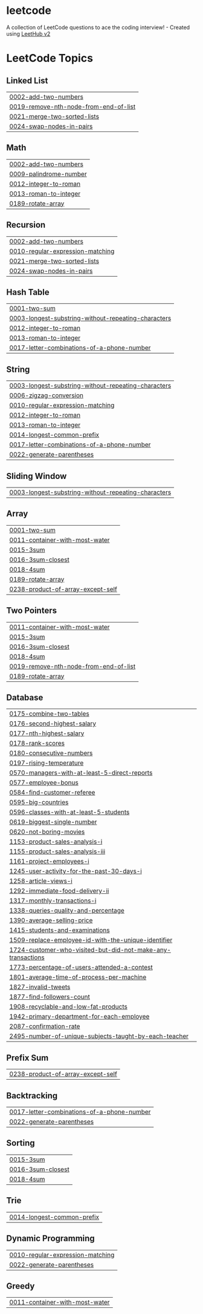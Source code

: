 # leetcode
A collection of LeetCode questions to ace the coding interview! - Created using [LeetHub v2](https://github.com/arunbhardwaj/LeetHub-2.0)

<!---LeetCode Topics Start-->
# LeetCode Topics
## Linked List
|  |
| ------- |
| [0002-add-two-numbers](https://github.com/arpitpateriya/leetcode/tree/master/0002-add-two-numbers) |
| [0019-remove-nth-node-from-end-of-list](https://github.com/arpitpateriya/leetcode/tree/master/0019-remove-nth-node-from-end-of-list) |
| [0021-merge-two-sorted-lists](https://github.com/arpitpateriya/leetcode/tree/master/0021-merge-two-sorted-lists) |
| [0024-swap-nodes-in-pairs](https://github.com/arpitpateriya/leetcode/tree/master/0024-swap-nodes-in-pairs) |
## Math
|  |
| ------- |
| [0002-add-two-numbers](https://github.com/arpitpateriya/leetcode/tree/master/0002-add-two-numbers) |
| [0009-palindrome-number](https://github.com/arpitpateriya/leetcode/tree/master/0009-palindrome-number) |
| [0012-integer-to-roman](https://github.com/arpitpateriya/leetcode/tree/master/0012-integer-to-roman) |
| [0013-roman-to-integer](https://github.com/arpitpateriya/leetcode/tree/master/0013-roman-to-integer) |
| [0189-rotate-array](https://github.com/arpitpateriya/leetcode/tree/master/0189-rotate-array) |
## Recursion
|  |
| ------- |
| [0002-add-two-numbers](https://github.com/arpitpateriya/leetcode/tree/master/0002-add-two-numbers) |
| [0010-regular-expression-matching](https://github.com/arpitpateriya/leetcode/tree/master/0010-regular-expression-matching) |
| [0021-merge-two-sorted-lists](https://github.com/arpitpateriya/leetcode/tree/master/0021-merge-two-sorted-lists) |
| [0024-swap-nodes-in-pairs](https://github.com/arpitpateriya/leetcode/tree/master/0024-swap-nodes-in-pairs) |
## Hash Table
|  |
| ------- |
| [0001-two-sum](https://github.com/arpitpateriya/leetcode/tree/master/0001-two-sum) |
| [0003-longest-substring-without-repeating-characters](https://github.com/arpitpateriya/leetcode/tree/master/0003-longest-substring-without-repeating-characters) |
| [0012-integer-to-roman](https://github.com/arpitpateriya/leetcode/tree/master/0012-integer-to-roman) |
| [0013-roman-to-integer](https://github.com/arpitpateriya/leetcode/tree/master/0013-roman-to-integer) |
| [0017-letter-combinations-of-a-phone-number](https://github.com/arpitpateriya/leetcode/tree/master/0017-letter-combinations-of-a-phone-number) |
## String
|  |
| ------- |
| [0003-longest-substring-without-repeating-characters](https://github.com/arpitpateriya/leetcode/tree/master/0003-longest-substring-without-repeating-characters) |
| [0006-zigzag-conversion](https://github.com/arpitpateriya/leetcode/tree/master/0006-zigzag-conversion) |
| [0010-regular-expression-matching](https://github.com/arpitpateriya/leetcode/tree/master/0010-regular-expression-matching) |
| [0012-integer-to-roman](https://github.com/arpitpateriya/leetcode/tree/master/0012-integer-to-roman) |
| [0013-roman-to-integer](https://github.com/arpitpateriya/leetcode/tree/master/0013-roman-to-integer) |
| [0014-longest-common-prefix](https://github.com/arpitpateriya/leetcode/tree/master/0014-longest-common-prefix) |
| [0017-letter-combinations-of-a-phone-number](https://github.com/arpitpateriya/leetcode/tree/master/0017-letter-combinations-of-a-phone-number) |
| [0022-generate-parentheses](https://github.com/arpitpateriya/leetcode/tree/master/0022-generate-parentheses) |
## Sliding Window
|  |
| ------- |
| [0003-longest-substring-without-repeating-characters](https://github.com/arpitpateriya/leetcode/tree/master/0003-longest-substring-without-repeating-characters) |
## Array
|  |
| ------- |
| [0001-two-sum](https://github.com/arpitpateriya/leetcode/tree/master/0001-two-sum) |
| [0011-container-with-most-water](https://github.com/arpitpateriya/leetcode/tree/master/0011-container-with-most-water) |
| [0015-3sum](https://github.com/arpitpateriya/leetcode/tree/master/0015-3sum) |
| [0016-3sum-closest](https://github.com/arpitpateriya/leetcode/tree/master/0016-3sum-closest) |
| [0018-4sum](https://github.com/arpitpateriya/leetcode/tree/master/0018-4sum) |
| [0189-rotate-array](https://github.com/arpitpateriya/leetcode/tree/master/0189-rotate-array) |
| [0238-product-of-array-except-self](https://github.com/arpitpateriya/leetcode/tree/master/0238-product-of-array-except-self) |
## Two Pointers
|  |
| ------- |
| [0011-container-with-most-water](https://github.com/arpitpateriya/leetcode/tree/master/0011-container-with-most-water) |
| [0015-3sum](https://github.com/arpitpateriya/leetcode/tree/master/0015-3sum) |
| [0016-3sum-closest](https://github.com/arpitpateriya/leetcode/tree/master/0016-3sum-closest) |
| [0018-4sum](https://github.com/arpitpateriya/leetcode/tree/master/0018-4sum) |
| [0019-remove-nth-node-from-end-of-list](https://github.com/arpitpateriya/leetcode/tree/master/0019-remove-nth-node-from-end-of-list) |
| [0189-rotate-array](https://github.com/arpitpateriya/leetcode/tree/master/0189-rotate-array) |
## Database
|  |
| ------- |
| [0175-combine-two-tables](https://github.com/arpitpateriya/leetcode/tree/master/0175-combine-two-tables) |
| [0176-second-highest-salary](https://github.com/arpitpateriya/leetcode/tree/master/0176-second-highest-salary) |
| [0177-nth-highest-salary](https://github.com/arpitpateriya/leetcode/tree/master/0177-nth-highest-salary) |
| [0178-rank-scores](https://github.com/arpitpateriya/leetcode/tree/master/0178-rank-scores) |
| [0180-consecutive-numbers](https://github.com/arpitpateriya/leetcode/tree/master/0180-consecutive-numbers) |
| [0197-rising-temperature](https://github.com/arpitpateriya/leetcode/tree/master/0197-rising-temperature) |
| [0570-managers-with-at-least-5-direct-reports](https://github.com/arpitpateriya/leetcode/tree/master/0570-managers-with-at-least-5-direct-reports) |
| [0577-employee-bonus](https://github.com/arpitpateriya/leetcode/tree/master/0577-employee-bonus) |
| [0584-find-customer-referee](https://github.com/arpitpateriya/leetcode/tree/master/0584-find-customer-referee) |
| [0595-big-countries](https://github.com/arpitpateriya/leetcode/tree/master/0595-big-countries) |
| [0596-classes-with-at-least-5-students](https://github.com/arpitpateriya/leetcode/tree/master/0596-classes-with-at-least-5-students) |
| [0619-biggest-single-number](https://github.com/arpitpateriya/leetcode/tree/master/0619-biggest-single-number) |
| [0620-not-boring-movies](https://github.com/arpitpateriya/leetcode/tree/master/0620-not-boring-movies) |
| [1153-product-sales-analysis-i](https://github.com/arpitpateriya/leetcode/tree/master/1153-product-sales-analysis-i) |
| [1155-product-sales-analysis-iii](https://github.com/arpitpateriya/leetcode/tree/master/1155-product-sales-analysis-iii) |
| [1161-project-employees-i](https://github.com/arpitpateriya/leetcode/tree/master/1161-project-employees-i) |
| [1245-user-activity-for-the-past-30-days-i](https://github.com/arpitpateriya/leetcode/tree/master/1245-user-activity-for-the-past-30-days-i) |
| [1258-article-views-i](https://github.com/arpitpateriya/leetcode/tree/master/1258-article-views-i) |
| [1292-immediate-food-delivery-ii](https://github.com/arpitpateriya/leetcode/tree/master/1292-immediate-food-delivery-ii) |
| [1317-monthly-transactions-i](https://github.com/arpitpateriya/leetcode/tree/master/1317-monthly-transactions-i) |
| [1338-queries-quality-and-percentage](https://github.com/arpitpateriya/leetcode/tree/master/1338-queries-quality-and-percentage) |
| [1390-average-selling-price](https://github.com/arpitpateriya/leetcode/tree/master/1390-average-selling-price) |
| [1415-students-and-examinations](https://github.com/arpitpateriya/leetcode/tree/master/1415-students-and-examinations) |
| [1509-replace-employee-id-with-the-unique-identifier](https://github.com/arpitpateriya/leetcode/tree/master/1509-replace-employee-id-with-the-unique-identifier) |
| [1724-customer-who-visited-but-did-not-make-any-transactions](https://github.com/arpitpateriya/leetcode/tree/master/1724-customer-who-visited-but-did-not-make-any-transactions) |
| [1773-percentage-of-users-attended-a-contest](https://github.com/arpitpateriya/leetcode/tree/master/1773-percentage-of-users-attended-a-contest) |
| [1801-average-time-of-process-per-machine](https://github.com/arpitpateriya/leetcode/tree/master/1801-average-time-of-process-per-machine) |
| [1827-invalid-tweets](https://github.com/arpitpateriya/leetcode/tree/master/1827-invalid-tweets) |
| [1877-find-followers-count](https://github.com/arpitpateriya/leetcode/tree/master/1877-find-followers-count) |
| [1908-recyclable-and-low-fat-products](https://github.com/arpitpateriya/leetcode/tree/master/1908-recyclable-and-low-fat-products) |
| [1942-primary-department-for-each-employee](https://github.com/arpitpateriya/leetcode/tree/master/1942-primary-department-for-each-employee) |
| [2087-confirmation-rate](https://github.com/arpitpateriya/leetcode/tree/master/2087-confirmation-rate) |
| [2495-number-of-unique-subjects-taught-by-each-teacher](https://github.com/arpitpateriya/leetcode/tree/master/2495-number-of-unique-subjects-taught-by-each-teacher) |
## Prefix Sum
|  |
| ------- |
| [0238-product-of-array-except-self](https://github.com/arpitpateriya/leetcode/tree/master/0238-product-of-array-except-self) |
## Backtracking
|  |
| ------- |
| [0017-letter-combinations-of-a-phone-number](https://github.com/arpitpateriya/leetcode/tree/master/0017-letter-combinations-of-a-phone-number) |
| [0022-generate-parentheses](https://github.com/arpitpateriya/leetcode/tree/master/0022-generate-parentheses) |
## Sorting
|  |
| ------- |
| [0015-3sum](https://github.com/arpitpateriya/leetcode/tree/master/0015-3sum) |
| [0016-3sum-closest](https://github.com/arpitpateriya/leetcode/tree/master/0016-3sum-closest) |
| [0018-4sum](https://github.com/arpitpateriya/leetcode/tree/master/0018-4sum) |
## Trie
|  |
| ------- |
| [0014-longest-common-prefix](https://github.com/arpitpateriya/leetcode/tree/master/0014-longest-common-prefix) |
## Dynamic Programming
|  |
| ------- |
| [0010-regular-expression-matching](https://github.com/arpitpateriya/leetcode/tree/master/0010-regular-expression-matching) |
| [0022-generate-parentheses](https://github.com/arpitpateriya/leetcode/tree/master/0022-generate-parentheses) |
## Greedy
|  |
| ------- |
| [0011-container-with-most-water](https://github.com/arpitpateriya/leetcode/tree/master/0011-container-with-most-water) |
<!---LeetCode Topics End-->